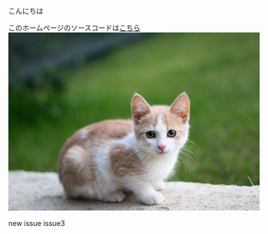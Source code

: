 こんにちは

このホームページのソースコードは[こちら](https://github.com/newgitbook/SamplePages/)
![猫の画像](./kitten.jpg)

new issue
issue3
